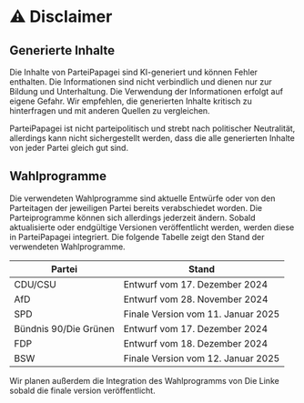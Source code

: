 # ⚠️ Disclaimer

## Generierte Inhalte
Die Inhalte von ParteiPapagei sind KI-generiert und können Fehler enthalten. Die Informationen sind nicht verbindlich und dienen nur zur Bildung und Unterhaltung. Die Verwendung der Informationen erfolgt auf eigene Gefahr. Wir empfehlen, die generierten Inhalte kritisch zu hinterfragen und mit anderen Quellen zu vergleichen. 

ParteiPapagei ist nicht parteipolitisch und strebt nach politischer Neutralität, allerdings kann nicht sichergestellt werden, dass die alle generierten Inhalte von jeder Partei gleich gut sind. 

## Wahlprogramme
Die verwendeten Wahlprogramme sind aktuelle Entwürfe oder von den Parteitagen der jeweiligen Partei bereits verabschiedet worden. Die Parteiprogramme können sich allerdings jederzeit ändern. Sobald aktualisierte oder endgültige Versionen veröffentlicht werden, werden diese in ParteiPapagei integriert.  Die folgende Tabelle zeigt den Stand der verwendeten Wahlprogramme.

| Partei                | Stand                                |
|-----------------------|--------------------------------------|
| CDU/CSU               | Entwurf vom 17. Dezember 2024        |
| AfD                   | Entwurf vom 28. November 2024        |
| SPD                   | Finale Version vom 11. Januar 2025   |
| Bündnis 90/Die Grünen | Entwurf vom 17. Dezember 2024        |
| FDP                   | Entwurf vom 18. Dezember 2024        |
| BSW                   | Finale Version vom 12. Januar 2025   |

Wir planen außerdem die Integration des Wahlprogramms von Die Linke sobald die finale version veröffentlicht.
